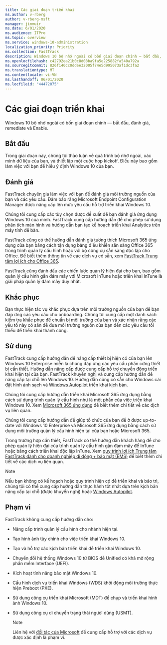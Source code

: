 ```yaml
---
title: Các giai đoạn triển khai
ms.author: v-rberg
author: v-rberg-msft
manager: jimmuir
ms.date: 6/01/2020
ms.audience: ITPro
ms.topic: overview
ms.service: windows-10-administration
localization_priority: Priority
ms.collection: FastTrack
description: Windows 10 bộ nhớ ngoài có bốn giai đoạn chính — bắt đầu, đánh giá, remediate và Enable.
ms.openlocfilehash: c42792ea21b0c8d08ba9fa5e225882fa540a792a
ms.sourcegitcommit: 826f140cc0ddee32005f74e5d995073af1dc3fa2
ms.translationtype: MT
ms.contentlocale: vi-VN
ms.lasthandoff: 06/01/2020
ms.locfileid: "44472075"
---
```

# <a name="onboarding-phases"></a>Các giai đoạn triển khai

Windows 10 bộ nhớ ngoài có bốn giai đoạn chính — bắt đầu, đánh giá, remediate và Enable.

## <a name="initiate"></a>Bắt đầu

Trong giai đoạn này, chúng tôi thảo luận về quá trình bộ nhớ ngoài, xác minh dữ liệu của bạn, và thiết lập một cuộc họp kickoff. Điều này bao gồm làm việc với bạn để hiểu ý định Windows 10 của bạn.

## <a name="assess"></a>Đánh giá

FastTrack chuyên gia làm việc với bạn để đánh giá môi trường nguồn của bạn và các yêu cầu. Đảm bảo rằng Microsoft Endpoint Configuration Manager được nâng cấp lên mức yêu cầu hỗ trợ triển khai Windows 10. 

Chúng tôi cung cấp các tùy chọn được đề xuất để bạn đánh giá ứng dụng Windows 10 của mình. FastTrack cung cấp hướng dẫn để cho phép sử dụng phân tích màn hình và hướng dẫn bạn tạo kế hoạch triển khai Analytics trên máy tính để bàn.

FastTrack cũng có thể hướng dẫn đánh giá tương thích Microsoft 365 ứng dụng của bạn bằng cách tận dụng bảng điều khiển sẵn sàng Office 365 trong trình quản lý cấu hình hoặc với bộ công cụ sẵn sàng độc lập cho Office. Để biết thêm thông tin về các dịch vụ có sẵn, xem [FastTrack Trung tâm lợi ích cho Office 365](O365-fasttrack-benefit-for-office-365.md). 

FastTrack cũng đánh dấu các chiến lược quản lý hiện đại cho bạn, bao gồm quản lý cấu hình gắn đám mây với Microsoft InTune hoặc triển khai InTune là giải pháp quản lý đám mây duy nhất.

## <a name="remediate"></a>Khắc phục

Bạn thực hiện tác vụ khắc phục dựa trên môi trường nguồn của bạn để bạn đáp ứng các yêu cầu cho onboarding. Chúng tôi cung cấp một danh sách kiểm tra khắc phục để chuẩn bị môi trường của bạn và xác nhận rằng các yếu tố này có sẵn để đưa môi trường nguồn của bạn đến các yêu cầu tối thiểu để triển khai thành công. 

## <a name="enable"></a>Sử dung

FastTrack cung cấp hướng dẫn để nâng cấp thiết bị hiện có của bạn lên Windows 10 Enterprise miễn là chúng đáp ứng các yêu cầu phần cứng thiết bị cần thiết. Hướng dẫn nâng cấp được cung cấp hỗ trợ chuyển động triển khai hiện tại của bạn. FastTrack khuyến nghị và cung cấp hướng dẫn để nâng cấp tại chỗ lên Windows 10. Hướng dẫn cũng có sẵn cho Windows cài đặt hình ảnh sạch và [Windows Autopilot](EMS-onboarding-phases.md#windows-autopilot) triển khai kịch bản. 

Chúng tôi cung cấp hướng dẫn triển khai Microsoft 365 ứng dụng bằng cách sử dụng trình quản lý cấu hình như là một phần của việc triển khai Windows 10. Xem [Microsoft 365 ứng dụng](O365-onboarding-and-migration.md#microsoft-365-apps) để biết thêm chi tiết về các dịch vụ liên quan.

Chúng tôi cung cấp hướng dẫn để giúp tổ chức của bạn để ở được up-to-date với Windows 10 Enterprise và Microsoft 365 ứng dụng bằng cách sử dụng môi trường quản lý cấu hình hiện tại của bạn hoặc Microsoft 365.

Trong trường hợp cần thiết, FastTrack có thể hướng dẫn khách hàng để cho phép quản lý hiện đại của trình quản lý cấu hình gắn đám mây để InTune hoặc bằng cách triển khai độc lập InTune. Xem [quy trình lợi ích Trung tâm FastTrack dành cho doanh nghiệp di động + bảo mật (EMS)](EMS-fasttrack-process.md) để biết thêm chi tiết về các dịch vụ liên quan.

> [!NOTE]
> Nếu bạn không có kế hoạch hoặc quy trình hiện có để triển khai và bảo trì, chúng tôi có thể cung cấp hướng dẫn thực hành tốt nhất dựa trên kịch bản nâng cấp tại chỗ (được khuyến nghị) hoặc [Windows Autopilot](EMS-onboarding-phases.md#windows-autopilot).

## <a name="out-of-scope"></a>Phạm vi

FastTrack không cung cấp hướng dẫn cho:

- Nâng cấp trình quản lý cấu hình cho nhánh hiện tại.
- Tạo hình ảnh tùy chỉnh cho việc triển khai Windows 10.
- Tạo và hỗ trợ các kịch bản triển khai để triển khai Windows 10.
- Chuyển đổi hệ thống Windows 10 từ BIOS để Unified có khả mở rộng phần mềm Interface (UEFI).
- Kích hoạt tính năng bảo mật Windows 10. 
- Cấu hình dịch vụ triển khai Windows (WDS) khởi động môi trường thực hiện Preboot (PXE).
- Sử dụng công cụ triển khai Microsoft (MDT) để chụp và triển khai hình ảnh Windows 10.
- Sử dụng công cụ di chuyển trạng thái người dùng (USMT).

  > [!NOTE]
  > Liên hệ với [đối tác của Microsoft](https://go.microsoft.com/fwlink/?linkid=2080150) để cung cấp hỗ trợ với các dịch vụ được xác định là phạm vi.

 